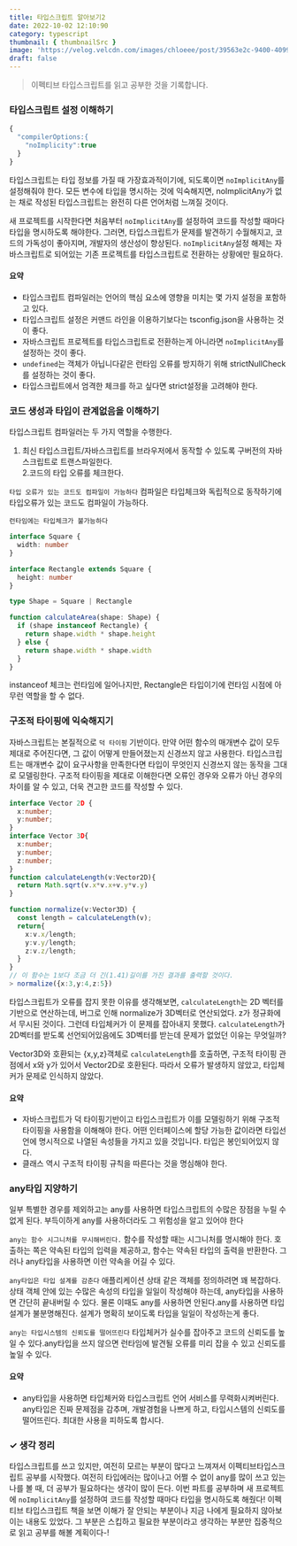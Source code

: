 ```yaml
---
title: 타입스크립트 알아보기2
date: 2022-10-02 12:10:90
category: typescript
thumbnail: { thumbnailSrc }
image: 'https://velog.velcdn.com/images/chloeee/post/39563e2c-9400-4099-b125-7382c076ae1d/image.png'
draft: false
---
```


> 이펙티브 타입스크립트를 읽고 공부한 것을 기록합니다.

### 타입스크립트 설정 이해하기

```ts
{
  "compilerOptions:{
    "noImplicity":true
  }
}
```

타입스크립트는 타입 정보를 가질 때 가장효과적이기에, 되도록이면 `noImplicitAny`를 설정해줘야 한다.
모든 변수에 타입을 명시하는 것에 익숙해지면, noImplicitAny가 없는 채로 작성된 타입스크립트는 완전히 다른 언어처럼 느껴질 것이다.

새 프로젝트를 시작한다면 처음부터 `noImplicitAny`를 설정하여 코드를 작성할 때마다 타입을 명시하도록 해야한다.
그러면, 타입스크립트가 문제를 발견하기 수월해지고, 코드의 가독성이 좋아지며, 개발자의 생산성이 향상된다.
`noImplicitAny`설정 해제는 자바스크립트로 되어있는 기존 프로젝트를 타입스크립트로 전환하는 상황에만 필요하다.

#### 요약

- 타입스크립트 컴파일러는 언어의 핵심 요소에 영향을 미치는 몇 가지 설정을 포함하고 있다.
- 타입스크립트 설정은 커맨드 라인을 이용하기보다는 tsconfig.json을 사용하는 것이 좋다.
- 자바스크립트 프로젝트를 타입스크립트로 전환하는게 아니라면 `noImplicitAny`를 설정하는 것이 좋다.
- `undefined`는 객체가 아닙니다같은 런타임 오류를 방지하기 위해 strictNullCheck를 설정하는 것이 좋다.
- 타입스크립트에서 엄격한 체크를 하고 싶다면 strict설정을 고려해야 한다.

### 코드 생성과 타입이 관계없음을 이해하기

타입스크립트 컴파일러는 두 가지 역할을 수행한다.

1. 최신 타입스크립트/자바스크립트를 브라우저에서 동작할 수 있도록 구버전의 자바스크립트로 트랜스파일한다.<br/> 2.코드의 타입 오류를 체크한다.

`타입 오류가 있는 코드도 컴파일이 가능하다`
컴파일은 타입체크와 독립적으로 동작하기에 타입오류가 있는 코드도 컴파일이 가능하다.

`런타임에는 타입체크가 불가능하다`

```ts
interface Square {
  width: number
}

interface Rectangle extends Square {
  height: number
}

type Shape = Square | Rectangle

function calculateArea(shape: Shape) {
  if (shape instanceof Rectangle) {
    return shape.width * shape.height
  } else {
    return shape.width * shape.width
  }
}
```

instanceof 체크는 런타임에 일어나지만, Rectangle은 타입이기에 런타임 시점에 아무런 역할을 할 수 없다.

### 구조적 타이핑에 익숙해지기

자바스크립트는 본질적으로 `덕 타이핑` 기반이다. 만약 어떤 함수의 매개변수 값이 모두 제대로 주어진다면, 그 값이 어떻게 만들어졌는지 신경쓰지 않고 사용한다.
타입스크립트는 매개변수 값이 요구사항을 만족한다면 타입이 무엇인지 신경쓰지 않는 동작을 그대로 모델링한다.
구조적 타이핑을 제대로 이해한다면 오류인 경우와 오류가 아닌 경우의 차이를 알 수 있고, 더욱 견고한 코드를 작성할 수 있다.

```ts
interface Vector 2D {
  x:number;
  y:number;
}
interface Vector 3D{
  x:number;
  y:number;
  z:number;
}
function calculateLength(v:Vector2D){
  return Math.sqrt(v.x*v.x+v.y*v.y)
}

function normalize(v:Vector3D) {
  const length = calculateLength(v);
  return{
    x:v.x/length;
    y:v.y/length;
    z:v.z/length;
  }
}
// 이 함수는 1보다 조금 더 긴(1.41)길이를 가진 결과를 출력할 것이다.
> normalize({x:3,y:4,z:5})

```

타입스크립트가 오류를 잡지 못한 이유를 생각해보면,
`calculateLength`는 2D 벡터를 기반으로 연산하는데, 버그로 인해 normalize가 3D벡터로 연산되었다.
z가 정규화에서 무시된 것이다.
그런데 타입체커가 이 문제를 잡아내지 못했다. `calculateLength`가 2D벡터를 받도록 선언되어있음에도 3D벡터를 받는데 문제가 없었던 이유는 무엇일까?
<br/>

Vector3D와 호환되는 {x,y,z}객체로 `calculateLength`를 호출하면, 구조적 타이핑 관점에서 x와 y가 있어서 Vector2D로 호환된다.
따라서 오류가 발생하지 않았고, 타입체커가 문제로 인식하지 않았다.

#### 요약

- 자바스크립트가 덕 타이핑기반이고 타입스크립트가 이를 모델링하기 위해 구조적 타이핑을 사용함을 이해해야 한다. 어떤 인터페이스에 할당 가능한 값이라면 타입선언에 명시적으로 나열된 속성들을 가지고 있을 것입니다. 타입은 봉인되어있지 않다.
- 클래스 역시 구조적 타이핑 규칙을 따른다는 것을 명심해야 한다.

### any타입 지양하기

일부 특별한 경우를 제외하고는 any를 사용하면 타입스크립트의 수많은 장점을 누릴 수 없게 된다. 부득이하게 any를 사용하더라도 그 위험성을 알고 있어야 한다

`any는 함수 시그니처를 무시해버린다.`
함수를 작성할 때는 시그니처를 명시해야 한다. 호출하는 쪽은 약속된 타입의 입력을 제공하고, 함수는 약속된 타입의 출력을 반환한다.
그러나 any타입을 사용하면 이런 약속을 어길 수 있다.

`any타입은 타입 설계를 감춘다`
애플리케이션 상태 같은 객체를 정의하려면 꽤 복잡하다. 상태 객체 안에 있는 수많은 속성의 타입을 일일이 작성해야 하는데, any타입을 사용하면 간단히 끝내버릴 수 있다.
물론 이때도 any를 사용하면 안된다.any를 사용하면 타입 설계가 불분명해진다. 설계가 명확히 보이도록 타입을 일일이 작성하는게 좋다.

`any는 타입시스템의 신뢰도를 떨어뜨린다`
타입체커가 실수를 잡아주고 코드의 신뢰도를 높일 수 있다.any타입을 쓰지 않으면 런타임에 발견될 오류를 미리 잡을 수 있고 신뢰도를 높일 수 있다.

#### 요약

- any타입을 사용하면 타입체커와 타입스크립트 언어 서비스를 무력화시켜버린다. any타입은 진짜 문제점을 감추며, 개발경험을 나쁘게 하고, 타입시스템의 신뢰도를 떨어뜨린다. 최대한 사용을 피하도록 합시다.

### ✓ 생각 정리

타입스크립트를 쓰고 있지만, 여전히 모르는 부분이 많다고 느껴져서 이펙티브타입스크립트 공부를 시작했다.
여전히 타입에러는 많이나고 어쩔 수 없이 any를 많이 쓰고 있는 나를 볼 때, 더 공부가 필요하다는 생각이 많이 든다.
이번 파트를 공부하며 새 프로젝트에 `noImplicitAny`를 설정하여 코드를 작성할 때마다 타입을 명시하도록 해줬다!
이펙티브 타입스크립트 책을 보면 이해가 잘 안되는 부분이나 지금 나에게 필요하지 않아보이는 내용도 있었다. 그 부분은 스킵하고 필요한 부분이라고 생각하는 부분만
집중적으로 읽고 공부를 해볼 계획이다-!

